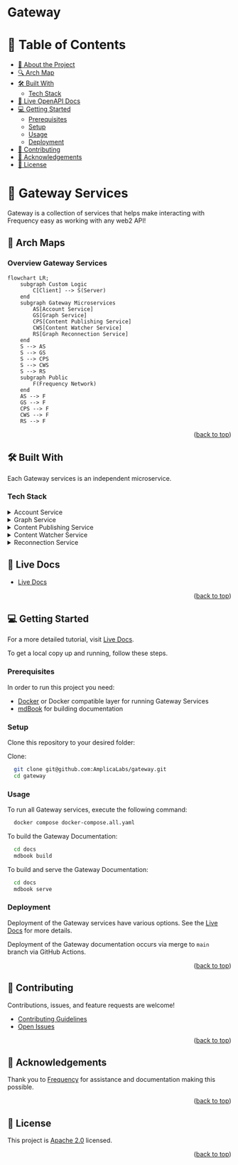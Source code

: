 # Gateway

<!-- TABLE OF CONTENTS -->

# 📗 Table of Contents

- [📖 About the Project](#about-project)
- [🔍 Arch Map](#-arch-maps)
- [🛠 Built With](#-built-with)
  - [Tech Stack](#tech-stack)
- [🚀 Live OpenAPI Docs](#-live-docs)
- [💻 Getting Started](#-getting-started)
  - [Prerequisites](#prerequisites)
  - [Setup](#setup)
  - [Usage](#usage)
  - [Deployment](#deployment)
- [🤝 Contributing](#-contributing)
- [🙏 Acknowledgements](#-acknowledgements)
- [📝 License](#-license)

<!-- PROJECT DESCRIPTION -->

# 📖 Gateway Services <a name="about-project"></a>

Gateway is a collection of services that helps make interacting with Frequency easy as working with any web2 API!

<!-- Mermaid Arch maps -->

## 🔭 Arch Maps

### Overview Gateway Services

```mermaid
flowchart LR;
    subgraph Custom Logic
        C[Client] --> S(Server)
    end
    subgraph Gateway Microservices
        AS[Account Service]
        GS[Graph Service]
        CPS[Content Publishing Service]
        CWS[Content Watcher Service]
        RS[Graph Reconnection Service]
    end
    S --> AS
    S --> GS
    S --> CPS
    S --> CWS
    S --> RS
    subgraph Public
        F(Frequency Network)
    end
    AS --> F
    GS --> F
    CPS --> F
    CWS --> F
    RS --> F
```

<p align="right">(<a href="#-table-of-contents">back to top</a>)</p>

## 🛠 Built With

Each Gateway services is an independent microservice.

### Tech Stack

<details>
<summary>Account Service</summary>

- [API Documentation](https://amplicalabs.github.io/gateway/account)
- [README](./services/account/README.md)

</details>

<details>
<summary>Graph Service</summary>

- [API Documentation](https://amplicalabs.github.io/gateway/graph/)
- [README](./services/graph/README.md)

</details>

<details>
<summary>Content Publishing Service</summary>

- [API Documentation](https://amplicalabs.github.io/gateway/content-publishing/)
- [README](./services/content-publishing/README.md)

</details>

<details>
<summary>Content Watcher Service</summary>

- [API Documentation](https://amplicalabs.github.io/gateway/content-watcher/)
- [README](./services/content-watcher/README.md)

</details>

<details>
<summary>Reconnection Service</summary>

- [API Documentation](https://amplicalabs.github.io/reconnection-service/)
- [GitHub](https://github.com/AmplicaLabs/reconnection-service)

</details>

<!-- LIVE Docs -->

## 🚀 Live Docs

- [Live Docs](https://amplicalabs.github.io/gateway/)

<p align="right">(<a href="#-table-of-contents">back to top</a>)</p>

<!-- GETTING STARTED -->

## 💻 Getting Started

For a more detailed tutorial, visit [Live Docs](https://amplicalabs.github.io/gateway/).

To get a local copy up and running, follow these steps.

### Prerequisites

In order to run this project you need:

- [Docker](https://www.docker.com) or Docker compatible layer for running Gateway Services
- [mdBook](https://rust-lang.github.io/mdBook/) for building documentation

### Setup

Clone this repository to your desired folder:

Clone:

```sh
  git clone git@github.com:AmplicaLabs/gateway.git
  cd gateway
```

### Usage

To run all Gateway services, execute the following command:

```sh
  docker compose docker-compose.all.yaml
```

To build the Gateway Documentation:

```sh
  cd docs
  mdbook build
```

To build and serve the Gateway Documentation:

```sh
  cd docs
  mdbook serve
```

### Deployment

Deployment of the Gateway services have various options. See the [Live Docs](https://amplicalabs.github.io/gateway/) for more details.

Deployment of the Gateway documentation occurs via merge to `main` branch via GitHub Actions.

<p align="right">(<a href="#-table-of-contents">back to top</a>)</p>

<!-- CONTRIBUTING -->

## 🤝 Contributing

Contributions, issues, and feature requests are welcome!

- [Contributing Guidelines](./CONTRIBUTING.md)
- [Open Issues](https://github.com/AmplicaLabs/gateway/issues)

<p align="right">(<a href="#-table-of-contents">back to top</a>)</p>

<!-- ACKNOWLEDGEMENTS -->

## 🙏 Acknowledgements

Thank you to [Frequency](https://www.frequency.xyz) for assistance and documentation making this possible.

<p align="right">(<a href="#-table-of-contents">back to top</a>)</p>

<!-- LICENSE -->

## 📝 License

This project is [Apache 2.0](./LICENSE) licensed.

<p align="right">(<a href="#-table-of-contents">back to top</a>)</p>

